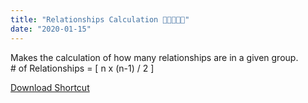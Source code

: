 ```yaml
---
title: "Relationships Calculation 👨🏼‍🤝‍👨🏻"
date: "2020-01-15"
---
```


Makes the calculation of how many relationships are in a given group.  
\# of Relationships = \[ n x (n-1) / 2 \]

<a class="btn btn-outline-dark" href="https://www.icloud.com/shortcuts/a72393dd1fba4a60a9a73aec64e76e19" target="_blank" rel="nofollow noopener noreferrer">Download Shortcut</a>
